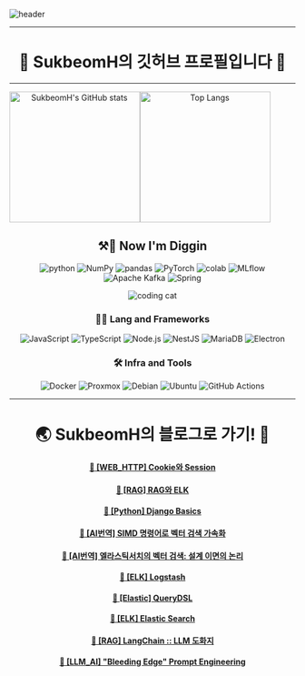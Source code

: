 
<!-- Header -->
![header](https://capsule-render.vercel.app/api?type=waving&color=gradient&height=360&text=SukbeomH&fontSize=80&fontAlign=50&fontAlignY=50&desc=%EA%B0%9C%EB%B0%9C%EC%83%88%EB%B0%9C+%EA%B0%9C%EB%B0%9C+%EA%B8%B0%EB%A1%9D&descSize=15&descAlign=50&descAlignY=60)

<div align="center">

***
# 🍊 SukbeomH의 깃허브 프로필입니다 👋
***

<div style="display: flex;">
    <img src="https://github-readme-stats.vercel.app/api?username=SukbeomH&show_icons=true&theme=transparent" alt="SukbeomH's GitHub stats" style="height: 230px;">
    <img src="https://github-readme-stats.vercel.app/api/top-langs/?username=SukbeomH" alt="Top Langs" style="height: 230px;">
</div>

<!-- Body -->
## ⚒️👷 **Now I'm Diggin**
![python](https://img.shields.io/badge/python-3776AB.svg?&style=for-the-badge&logo=python&logoColor=white)
![NumPy](https://img.shields.io/badge/numpy-013243.svg?&style=for-the-badge&logo=numpy&logoColor=white)
![pandas](https://img.shields.io/badge/pandas-150458.svg?&style=for-the-badge&logo=pandas&logoColor=white) 
![PyTorch](https://img.shields.io/badge/pytorch-EE4C2C.svg?&style=for-the-badge&logo=pytorch&logoColor=white) 
![colab](https://img.shields.io/badge/colab-F9AB00.svg?&style=for-the-badge&logo=googlecolab&logoColor=white)
![MLflow](https://img.shields.io/badge/mlflow-0194E2.svg?&style=for-the-badge&logo=mlflow&logoColor=white) 
![Apache Kafka](https://img.shields.io/badge/apachekafka-231F20.svg?&style=for-the-badge&logo=apachekafka&logoColor=white) 
![Spring](https://img.shields.io/badge/spring-6DB33F.svg?&style=for-the-badge&logo=spring&logoColor=white) 

<div>

![coding cat](https://cdn.dribbble.com/users/2789762/screenshots/8630894/0124-cat-animation-3-dribble.gif)

</div>

### **🧑‍💻 Lang and Frameworks**
![JavaScript](https://img.shields.io/badge/javascript-F7DF1E.svg?&style=for-the-badge&logo=javascript&logoColor=white) ![TypeScript](https://img.shields.io/badge/typescript-3178C6.svg?&style=for-the-badge&logo=typescript&logoColor=white) ![Node.js](https://img.shields.io/badge/nodedotjs-339933.svg?&style=for-the-badge&logo=nodedotjs&logoColor=white) ![NestJS](https://img.shields.io/badge/nestjs-E0234E.svg?&style=for-the-badge&logo=nestjs&logoColor=white) ![MariaDB](https://img.shields.io/badge/mariadb-003545.svg?&style=for-the-badge&logo=mariadb&logoColor=white) ![Electron](https://img.shields.io/badge/electron-47848F.svg?&style=for-the-badge&logo=electron&logoColor=white) 

### **🛠️ Infra and Tools**
![Docker](https://img.shields.io/badge/docker-2496ED.svg?&style=for-the-badge&logo=docker&logoColor=white) ![Proxmox](https://img.shields.io/badge/proxmox-E57000.svg?&style=for-the-badge&logo=proxmox&logoColor=white) ![Debian](https://img.shields.io/badge/debian-A81D33.svg?&style=for-the-badge&logo=debian&logoColor=white) ![Ubuntu](https://img.shields.io/badge/ubuntu-E95420.svg?&style=for-the-badge&logo=ubuntu&logoColor=white) ![GitHub Actions](https://img.shields.io/badge/githubactions-2088FF.svg?&style=for-the-badge&logo=githubactions&logoColor=white) 

---

<div align="center">
  
# 🌏 SukbeomH의 블로그로 가기! 🚀

</div>


#### [📝 [WEB_HTTP] Cookie와 Session](https://veritasgarage.tistory.com/280)</br>
#### [📝 [RAG] RAG와 ELK](https://veritasgarage.tistory.com/279)</br>
#### [📝 [Python] Django Basics](https://veritasgarage.tistory.com/278)</br>
#### [📝 [AI번역] SIMD 명령어로 벡터 검색 가속화](https://veritasgarage.tistory.com/277)</br>
#### [📝 [AI번역] 엘라스틱서치의 벡터 검색: 설계 이면의 논리](https://veritasgarage.tistory.com/276)</br>
#### [📝 [ELK] Logstash](https://veritasgarage.tistory.com/275)</br>
#### [📝 [Elastic] QueryDSL](https://veritasgarage.tistory.com/274)</br>
#### [📝 [ELK] Elastic Search](https://veritasgarage.tistory.com/273)</br>
#### [📝 [RAG] LangChain :: LLM 도화지](https://veritasgarage.tistory.com/271)</br>
#### [📝 [LLM_AI] &quot;Bleeding Edge&quot; Prompt Engineering](https://veritasgarage.tistory.com/272)</br>